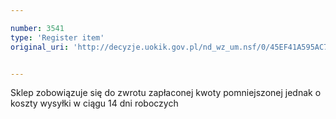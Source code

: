 ```yaml
---

number: 3541
type: 'Register item'
original_uri: 'http://decyzje.uokik.gov.pl/nd_wz_um.nsf/0/45EF41A595AC7252C1257A54003683D3?OpenDocument'


---
```


Sklep zobowiązuje się do zwrotu zapłaconej kwoty pomniejszonej jednak o koszty wysyłki w ciągu 14 dni roboczych
